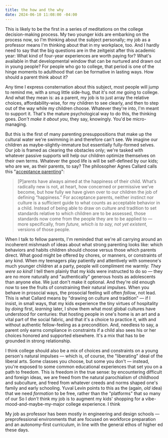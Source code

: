 ```yaml
---
title: the how and the why
date: 2024-06-10 11:08:00 -04:00
---
```


This is likely to be the first in a series of meditations on the college decision-making process. My two younger kids are embarking on the process now, so I'm thinking about the subject personally; my job as a professor means I'm thinking about that in my workplace, too. And I hardly need to say that the big questions are in the zeitgeist after this academic year: What kind of four-year experiences are worth paying for? What's available in that developmental window that can be nurtured and drawn out in young people? For people who go to college, that period is one of the hinge moments to adulthood that can be formative in lasting ways. How should a parent think about it?

Any time I express consternation about this subject, most people will jump to remind me, with a smug little side-hug, that it's not *me* going to college. And what they mean is: as a parent, my job is to just array the relative choices, affordability-wise, for my children to see clearly, and then to step out of the way while my children choose. Whatever they're into, I'm meant to support it. That's the mature psychological way to do this, the thinking goes. *Don't make it about you*, they say, knowingly. You'd be micro-managing. 

But this is the first of many parenting presuppositions that make up the cultural water we're swimming in and therefore can't see. We imagine our children as maybe-slightly-immature but essentially fully-formed selves. Our job is framed as clearing the obstacles only; we're tasked with whatever passive supports will help our children optimize themselves on their own terms. Whatever the good life is will be self-defined by our kids; who are we, as their parents, to say? The philosopher Agnes Callard calls this "[acceptance parenting](https://thepointmag.com/examined-life/acceptance-parenting/)":

>[P]arents have always aimed at the happiness of their child. What’s radically new is not, at heart, how concerned or permissive we’ve become, but how fully we have given over to our children the job of defining “happiness.” For acceptance parents, neither instinct nor culture is a sufficient guide to what counts as acceptable behavior in a child. Instead of being able to draw on culture and tradition to set standards relative to which children are to be assessed, those standards now come from the people they are to be applied to — more specifically, from *future, which is to say, not yet existent*, versions of those people.

When I talk to fellow parents, I'm reminded that we're all carrying around an incoherent mishmash of ideas about what strong parenting looks like: which behaviors and habits children should choose versus those which parents direct. What good might be offered by chores, or manners, or constraints of any kind. When my teenagers play patiently and attentively with someone's much younger children at a party, people will compliment me warmly: *They were so kind!* I tell them plainly that my kids were instructed to do so — they are no more naturally and "authentically" generous hosts as adolescents than anyone else. We just don't make it optional. And they're old enough now to see the fruits of constraining their natural impulses. When you behave in prosocial ways, the prosocial feeling will often *follow*, not lead.    This is what Callard means by "drawing on culture and tradition" — if I insist, in small ways, that my kids experience the tiny virtues of hospitality by *doing* first, *learning* later, I show them what most global cultures have understood for centuries: that hosting people in one's home is an art and a vital part of the social fabric, and that it's a choice to practice it, with and without authentic fellow-feeling as a precondition. And, needless to say, a parent only earns compliance in constraints if a child also sees his or her choices honored and supported elsewhere. It's a mix that has to be grounded in strong relationship.

I think college should also be a mix of choices and constraints on a young person's natural impulses — which is, of course, the "liberating" ideal of the liberal arts. Some classes you choose, but some you don't — instead, you're exposed to some common educational experiences that set you on a path to freedom. This is freedom in the true sense: by encountering difficult and foreign ideas, we are freed from the natural parochialism of childhood and subculture, and freed from whatever creeds and norms shaped one's family and early schooling. Yuval Levin points to this as the (again, *old* idea) that we need *formation* to be free, rather than the "platforms" that so many of our  So I *don't* think my job is to augment my kids' shopping for a vibe-mood-and-maybe-my-major college experience. I think 

My job as professor has been mostly in engineering and design schools — preprofessional environments that are focused on workforce preparation and an autonomy-first curriculum, in line with the general ethos of higher ed these days. 